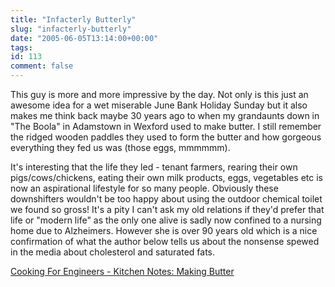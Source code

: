 ```yaml
---
title: "Infacterly Butterly"
slug: "infacterly-butterly"
date: "2005-06-05T13:14:00+00:00"
tags:
id: 113
comment: false
---
```


This guy is more and more impressive by the day. Not only is this just an awesome idea for a wet miserable June Bank Holiday Sunday but it also makes me think back maybe 30 years ago to when my grandaunts down in "The Boola" in Adamstown in Wexford used to make butter. I still remember the ridged wooden paddles they used to form the butter and how gorgeous everything they fed us was (those eggs, mmmmmm).

It's interesting that the life they led - tenant farmers, rearing their own pigs/cows/chickens, eating their own milk products, eggs, vegetables etc is now an aspirational lifestyle for so many people. Obviously these downshifters wouldn't be too happy about using the outdoor chemical toilet we found so gross! It's a pity I can't ask my old relations if they'd prefer that life or "modern life" as the only one alive is sadly now confined to a nursing home due to Alzheimers. However she is over 90 years old which is a nice confirmation of what the author below tells us about the nonsense spewed in the media about cholesterol and saturated fats.

[Cooking For Engineers - Kitchen Notes: Making Butter](http://www.cookingforengineers.com/article.php?forward=http://www.cookingforengineers.com/2005/06/kitchen-notes-making-butter.php)
